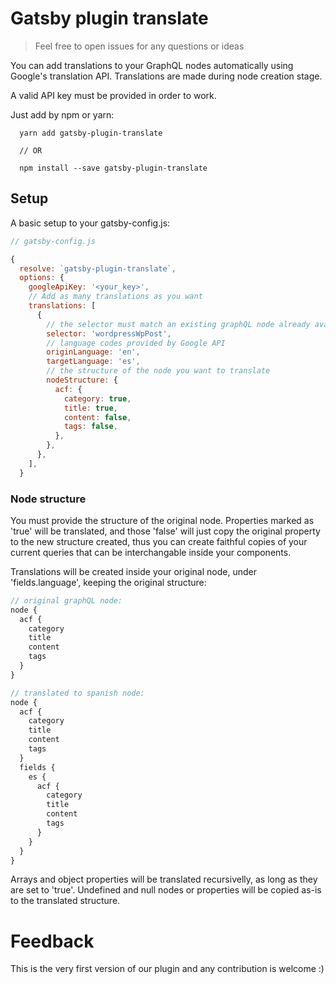 # Gatsby plugin translate

> Feel free to open issues for any questions or ideas

You can add translations to your GraphQL nodes automatically using Google's translation API. Translations are made during node creation stage.

A valid API key must be provided in order to work.

Just add by npm or yarn:

```shell
  yarn add gatsby-plugin-translate

  // OR

  npm install --save gatsby-plugin-translate
```

## Setup

A basic setup to your gatsby-config.js:

```js
// gatsby-config.js

{
  resolve: `gatsby-plugin-translate`,
  options: {
    googleApiKey: '<your_key>',
    // Add as many translations as you want
    translations: [
      {
        // the selector must match an existing graphQL node already available
        selector: 'wordpressWpPost',
        // language codes provided by Google API
        originLanguage: 'en',
        targetLanguage: 'es',
        // the structure of the node you want to translate
        nodeStructure: {
          acf: {
            category: true,
            title: true,
            content: false,
            tags: false,
          },
        },
      },
    ],
  }

```

### Node structure

You must provide the structure of the original node. Properties marked as 'true' will be translated, and those 'false' will just copy the original property to the new structure created, thus you can create faithful copies of your current queries that can be interchangable inside your components.

Translations will be created inside your original node, under 'fields.language', keeping the original structure:

```js
// original graphQL node:
node {
  acf {
    category
    title
    content
    tags
  }
}

// translated to spanish node:
node {
  acf {
    category
    title
    content
    tags
  }
  fields {
    es {
      acf {
        category
        title
        content
        tags
      }
    }
  }
}
```

Arrays and object properties will be translated recursivelly, as long as they are set to 'true'. Undefined and null nodes or properties will be copied as-is to the translated structure.

# Feedback
This is the very first version of our plugin and any contribution is welcome :)